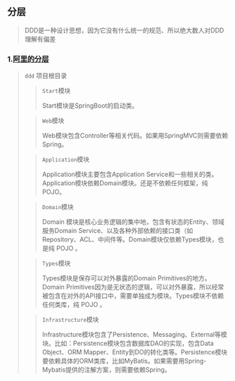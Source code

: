 ## 分层

> DDD是一种设计思想，因为它没有什么统一的规范、所以绝大数人对DDD理解有偏差



### 1.[阿里的分层](https://mp.weixin.qq.com/s/MU1rqpQ1aA1p7OtXqVVwxQ)

> `ddd` 项目根目录
>
> > `Start`模块
> >
> > Start模块是SpringBoot的启动类。
>
> > `Web`模块
> >
> > Web模块包含Controller等相关代码。如果用SpringMVC则需要依赖Spring。
>
> > `Application`模块
> >
> > Application模块主要包含Application Service和一些相关的类。Application模块依赖Domain模块。还是不依赖任何框架，纯POJO。
>
> > `Domain`模块
> >
> > Domain 模块是核心业务逻辑的集中地，包含有状态的Entity、领域服务Domain Service、以及各种外部依赖的接口类（如Repository、ACL、中间件等。Domain模块仅依赖Types模块，也是纯 POJO 。
>
> > `Types`模块
> >
> > Types模块是保存可以对外暴露的Domain Primitives的地方。Domain Primitives因为是无状态的逻辑，可以对外暴露，所以经常被包含在对外的API接口中，需要单独成为模块。Types模块不依赖任何类库，纯 POJO 。
>
> > `Infrastructure`模块
> >
> > Infrastructure模块包含了Persistence、Messaging、External等模块。比如：Persistence模块包含数据库DAO的实现，包含Data Object、ORM Mapper、Entity到DO的转化类等。Persistence模块要依赖具体的ORM类库，比如MyBatis。如果需要用Spring-Mybatis提供的注解方案，则需要依赖Spring。

